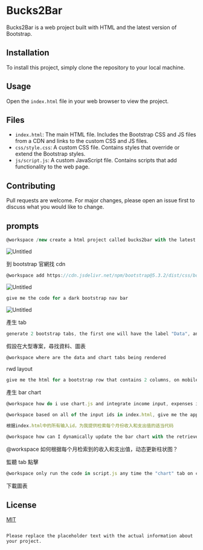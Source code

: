 # Bucks2Bar

Bucks2Bar is a web project built with HTML and the latest version of Bootstrap.

## Installation

To install this project, simply clone the repository to your local machine.

## Usage

Open the `index.html` file in your web browser to view the project.

## Files

* `index.html`: The main HTML file. Includes the Bootstrap CSS and JS files from a CDN and links to the custom CSS and JS files.
* `css/style.css`: A custom CSS file. Contains styles that override or extend the Bootstrap styles.
* `js/script.js`: A custom JavaScript file. Contains scripts that add functionality to the web page.

## Contributing

Pull requests are welcome. For major changes, please open an issue first to discuss what you would like to change.

## prompts

```jsx
@workspace /new create a html project called bucks2bar with the latest version of bootstrap
```

![Untitled](https://prod-files-secure.s3.us-west-2.amazonaws.com/f73a006f-5433-465d-929c-a61ce277000e/0b40a92c-3f4e-40be-923d-7a42c5519784/Untitled.png)

到 bootstrap 官網找 cdn

```jsx
@workspace add https://cdn.jsdelivr.net/npm/bootstrap@5.3.2/dist/css/bootstrap.min.css and https://cdn.jsdelivr.net/npm/bootstrap@5.3.2/dist/js/bootstrap.bundle.min.js to the project
```

![Untitled](https://prod-files-secure.s3.us-west-2.amazonaws.com/f73a006f-5433-465d-929c-a61ce277000e/7a2b1267-f37b-4123-a271-68c5eb5cce4e/Untitled.png)

```jsx
give me the code for a dark bootstrap nav bar
```

![Untitled](https://prod-files-secure.s3.us-west-2.amazonaws.com/f73a006f-5433-465d-929c-a61ce277000e/81e57c6e-8a49-4ee3-930b-ec97c233fa9d/Untitled.png)

產生 tab

```jsx
generate 2 bootstrap tabs, the first one will have the label "Data", and the second one will have the label "Chart". Add placeholder text for each tab content
```

假設在大型專案，尋找資料、圖表

```jsx
@workspace where are the data and chart tabs being rendered
```

rwd layout

```jsx
give me the html for a bootstrap row that contains 2 columns, on mobile screen sizes there should be 1 column per row, and on medium screen sizes and above there should be 2 columns per row
```

產生 bar chart

```jsx
@workspace how do i use chart.js and integrate income input, expenses input and month from January to December in a chart.js bar chart for the chart tab content?
```

```jsx
@workspace based on all of the input ids in index.html, give me the appropriate code to retrieve the values for income and expenses for each month
```

```jsx
根据index.html中的所有输入id，为我提供检索每个月份收入和支出值的适当代码

```

```jsx
@workspace how can I dynamically update the bar chart with the retrieved income input and expenses input values for each month
```

@workspace 如何根据每个月检索到的收入和支出值，动态更新柱状图？

監聽 tab 點擊

```jsx
@workspace only run the code in script.js any time the "chart" tab on clicked
```

下載圖表

## License

[MIT](https://choosealicense.com/licenses/mit/)
```

Please replace the placeholder text with the actual information about your project.
